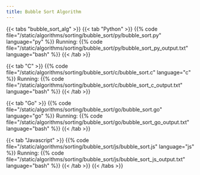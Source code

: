 ```yaml
---
title: Bubble Sort Algorithm
---
```


{{< tabs "bubble_sort_alg" >}}
{{< tab "Python" >}}
{{% code file="/static/algorithms/sorting/bubble_sort/py/bubble_sort.py" language="py" %}}
Running:
{{% code file="/static/algorithms/sorting/bubble_sort/py/bubble_sort_py_output.txt" language="bash" %}}
{{< /tab >}}

{{< tab "C" >}}
{{% code file="/static/algorithms/sorting/bubble_sort/c/bubble_sort.c" language="c" %}}
Running:
{{% code file="/static/algorithms/sorting/bubble_sort/c/bubble_sort_c_output.txt" language="bash" %}}
{{< /tab >}}

{{< tab "Go" >}}
{{% code file="/static/algorithms/sorting/bubble_sort/go/bubble_sort.go" language="go" %}}
Running:
{{% code file="/static/algorithms/sorting/bubble_sort/go/bubble_sort_go_output.txt" language="bash" %}}
{{< /tab >}}

{{< tab "Javascript" >}}
{{% code file="/static/algorithms/sorting/bubble_sort/js/bubble_sort.js" language="js" %}}
Running:
{{% code file="/static/algorithms/sorting/bubble_sort/js/bubble_sort_js_output.txt" language="bash" %}}
{{< /tab >}}
{{< /tabs >}}
